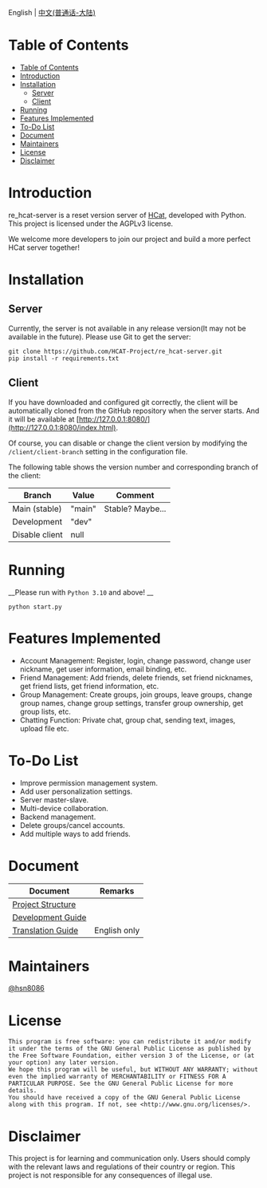 English | [中文(普通话-大陆)](README.zh-cmn-CN.md)

# Table of Contents

<!-- TOC -->
* [Table of Contents](#table-of-contents)
* [Introduction](#introduction)
* [Installation](#installation)
  * [Server](#server)
  * [Client](#client)
* [Running](#running)
* [Features Implemented](#features-implemented)
* [To-Do List](#to-do-list)
* [Document](#document)
* [Maintainers](#maintainers)
* [License](#license)
* [Disclaimer](#disclaimer)
<!-- TOC -->

# Introduction

re_hcat-server is a reset version server of [HCat](https://hcat.online), developed with Python. This project is licensed
under the AGPLv3 license.

We welcome more developers to join our project and build a more perfect HCat server together!

# Installation

## Server

Currently, the server is not available in any release version(It may not be available in the future). Please use Git to
get the server:

```shell
git clone https://github.com/HCAT-Project/re_hcat-server.git
pip install -r requirements.txt
```

## Client

If you have downloaded and configured git correctly, the client will be automatically cloned from the GitHub repository
when the server starts. And it will be available at [http://127.0.0.1:8080/](http://127.0.0.1:8080/index.html).

Of course, you can disable or change the client version by modifying the `/client/client-branch` setting in the
configuration file.

The following table shows the version number and corresponding branch of the client:

| Branch         | Value  | Comment          |
|----------------|--------|------------------|
| Main (stable)  | "main" | Stable? Maybe... |
| Development    | "dev"  |                  |
| Disable client | null   |                  |

# Running
__Please run with `Python 3.10` and above! __
```shell
python start.py
```

# Features Implemented

- Account Management: Register, login, change password, change user nickname, get user information, email binding, etc.
- Friend Management: Add friends, delete friends, set friend nicknames, get friend lists, get friend information, etc.
- Group Management: Create groups, join groups, leave groups, change group names, change group settings, transfer group
  ownership, get group lists, etc.
- Chatting Function: Private chat, group chat, sending text, images, upload file etc.

# To-Do List

- Improve permission management system.
- Add user personalization settings.
- Server master-slave.
- Multi-device collaboration.
- Backend management.
- Delete groups/cancel accounts.
- Add multiple ways to add friends.

# Document

| Document                                                    | Remarks      |
|-------------------------------------------------------------|--------------|
| [Project Structure](doc/project-structure_en-US.md)         |              |
| [Development Guide](doc/dev-guide_en-US.md)                 |              |
| [Translation Guide](doc/how-to-translate-the-hcat_en-US.md) | English only |

# Maintainers

[@hsn8086](https://github.com/hsn8086)

# License

```
This program is free software: you can redistribute it and/or modify it under the terms of the GNU General Public License as published by the Free Software Foundation, either version 3 of the License, or (at your option) any later version.
We hope this program will be useful, but WITHOUT ANY WARRANTY; without even the implied warranty of MERCHANTABILITY or FITNESS FOR A PARTICULAR PURPOSE. See the GNU General Public License for more details.
You should have received a copy of the GNU General Public License along with this program. If not, see <http://www.gnu.org/licenses/>.
```

# Disclaimer

This project is for learning and communication only. Users should comply with the relevant laws and regulations of their
country or region. This project is not responsible for any consequences of illegal use.
